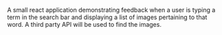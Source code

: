 A small react application demonstrating feedback when a user is typing a term in the search bar and displaying a list of images pertaining to that word. A third party API will be used to find the images.
